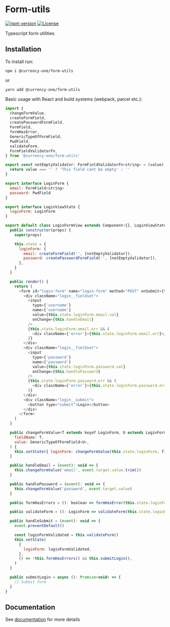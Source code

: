 # Form-utils

[![npm version](https://img.shields.io/npm/v/@currency-one/form-utils.svg)](https://www.npmjs.com/package/@currency-one/form-utils)
[![License](https://img.shields.io/npm/l/@currency-one/form-utils.svg)](https://github.com/Currency-One/form-utils/blob/master/LICENSE.md)

Typescript form utilities

## Installation

To install run:
```
npm i @currency-one/form-utils
```
or

```
yarn add @currency-one/form-utils
```

Basic usage with React and build systems (webpack, parcel etc.):

```js
import {
  changeFormValue,
  createFormField,
  createPasswordFormField,
  FormField,
  formHasError,
  GenericTypeOfFormField,
  PwdField,
  validateForm,
  FormFieldValidatorFn,
} from '@currency-one/form-utils'

export const notEmptyValidator: FormFieldValidatorFn<string> = (value) => {
  return value === '' ? 'This field cant be empty' : ''
}

export interface LoginForm {
  email: FormField<string>
  password: PwdField
}

export interface LoginViewState {
  loginForm: LoginForm
}

export default class LoginFormView extends Component<{}, LoginViewState> {
  public constructor(props) {
    super(props)

    this.state = {
      loginForm: {
        email: createFormField('', [notEmptyValidator]),
        password: createPasswordFormField('', [notEmptyValidator]),
      },
    }
  }

  public render() {
    return (
      <form id="login-form" name="login-form" method="POST" onSubmit={this.handleSubmit}>
        <div className="login__fieldset">
          <input
            type={'username'}
            name={'username'}
            value={this.state.loginForm.email.val}
            onChange={this.handleEmail}
          />
          {this.state.loginForm.email.err && (
            <div className={'error'}>{this.state.loginForm.email.err}</div>
          )}
        </div>
        <div className="login__fieldset">
          <input
            type={'password'}
            name={'password'}
            value={this.state.loginForm.password.val}
            onChange={this.handlePassword}
          />
          {this.state.loginForm.password.err && (
            <div className={'error'}>{this.state.loginForm.password.err}</div>
          )}
        </div>
        <div className="login__submit">
          <button type="submit">Login</button>
        </div>
      </form>
    )
  }

  public changeFormValue<T extends keyof LoginForm, U extends LoginForm[T]>(
    fieldName: T,
    value: GenericTypeOfFormField<U>,
  ) {
    this.setState({ loginForm: changeFormValue(this.state.loginForm, fieldName, value) })
  }

  public handleEmail = (event): void => {
    this.changeFormValue('email', event.target.value.trim())
  }

  public handlePassword = (event): void => {
    this.changeFormValue('password', event.target.value)
  }

  public formHasErrors = (): boolean => formHasError(this.state.loginForm)

  public validateForm = (): LoginForm => validateForm(this.state.loginForm)

  public handleSubmit = (event): void => {
    event.preventDefault()

    const loginFormValidated = this.validateForm()
    this.setState(
      {
        loginForm: loginFormValidated,
      },
      () => !this.formHasErrors() && this.submitLogin(),
    )
  }

  public submitLogin = async (): Promise<void> => {
    // Submit form
  }
}
```

## Documentation

See [documentation](DOCS.md) for more details

